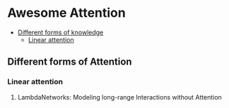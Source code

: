 # Awesome Attention
- [Different forms of knowledge](#different-forms-attention)
  - [Linear attention](#Linear-attention)
    

## Different forms of Attention

### Linear attention

1. LambdaNetworks: Modeling long-range Interactions without Attention
